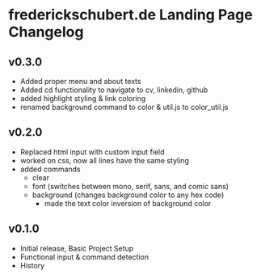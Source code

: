 # frederickschubert.de Landing Page Changelog

## v0.3.0
- Added proper menu and about texts
- Added cd functionality to navigate to cv, linkedin, github
- added highlight styling & link coloring
- renamed background command to color & util.js to color_util.js

## v0.2.0
- Replaced html input with custom input field
- worked on css, now all lines have the same styling
- added commands
	- clear
	- font (switches between mono, serif, sans, and comic sans)
	- background (changes background color to any hex code)
		- made the text color inversion of background color

## v0.1.0
- Initial release, Basic Project Setup
- Functional input & command detection
- History
